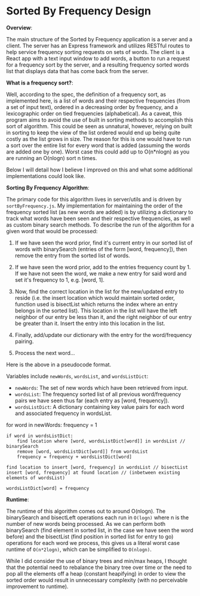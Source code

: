 # Sorted By Frequency Design

**Overview**:

The main structure of the Sorted by Frequency application is a server and a client. The server has an Express framework and utilizes RESTful routes to help service frequency sorting requests on sets of words. The client is a React app with a text input window to add words, a button to run a request for a frequency sort by the server, and a resulting frequency sorted words list that displays data that has come back from the server.

**What is a frequency sort?**:

Well, according to the spec, the definition of a frequency sort, as implemented here, is a list of words and their respective frequencies (from a set of input text), ordered in a decreasing order by frequency, and a lexicographic order on tied frequencies (alphabetical). As a caveat, this program aims to avoid the use of built in sorting methods to accomplish this sort of algorithm. This could be seen as unnatural, however, relying on built in sorting to keep the view of the list ordered would end up being quite costly as the list grows in size. The reason for this is one would have to run a sort over the entire list for every word that is added (assuming the words are added one by one). Worst case this could add up to O(n*nlogn) as you are running an O(nlogn) sort n times. 

Below I will detail how I believe I improved on this and what some additional implementations could look like.

**Sorting By Frequency Algorithm**:

The primary code for this algorithm lives in server/utils and is driven by `sortByFrequency.js`. My implementation for maintaining the order of the frequency sorted list (as new words are added) is by utilizing a dictionary to track what words have been seen and their respective frequencies, as well as custom binary search methods. To describe the run of the algorithm for a given word that would be processed:

1) If we have seen the word prior, find it's current entry in our sorted list of words with binarySearch (entries of the form [word, frequency]), then remove the entry from the sorted list of words.

2) If we have seen the word prior, add to the entries frequency count by 1. If we have not seen the word, we make a new entry for said word and set it's frequency to 1, e.g. [word, 1].

3) Now, find the correct location in the list for the new/updated entry to reside (i.e. the insert location which would maintain sorted order, function used is bisectList which returns the index where an entry belongs in the sorted list). This location in the list will have the left neighbor of our entry be less than it, and the right neighbor of our entry be greater than it. Insert the entry into this location in the list.

4) Finally, add/update our dictionary with the entry for the word/frequency pairing.

5) Process the next word...


Here is the above in a pseudocode format.

Variables include `newWords`, `wordsList`, and `wordsListDict`:
- `newWords`: The set of new words which have been retrieved from input.
- `wordsList`: The frequency sorted list of all previous word/frequency pairs we have seen thus far (each entry as [word, frequency]).
- `wordsListDict`: A dictionary containing key value pairs for each word and associated frequency in wordsList.

for word in newWords:
    frequency = 1

    if word in wordsListDict:
        find location where [word, wordsListDict[word]] in wordsList // binarySearch
        remove [word, wordsListDict[word]] from wordsList
        frequency = frequency + wordsListDict[word]
        
    find location to insert [word, frequency] in wordsList // bisectList
    insert [word, frequency] at found location // (inbetween existing elements of wordsList)

    wordsListDict[word] = frequency


**Runtime**:

The runtime of this algorithm comes out to around O(nlogn). The binarySearch and bisectLeft operations each run in `O(logn)` where n is the number of new words being processed. As we can perform both binarySearch (find element in sorted list, in the case we have seen the word before) and the bisectList (find position in sorted list for entry to go) operations for each word we process, this gives us a literal worst case runtime of `O(n*2logn)`, which can be simplified to `O(nlogn)`.

While I did consider the use of binary trees and min/max heaps, I thought that the potential need to rebalance the binary tree over time or the need to pop all the elements off a heap (constant heapifying) in order to view the sorted order would result in unnecessary complexity (with no perceivable improvement to runtime).